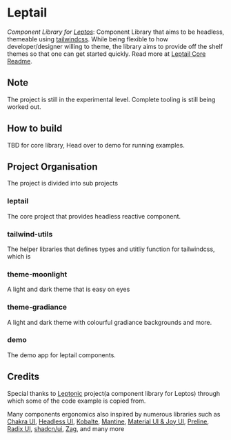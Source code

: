 # Leptail
*Component Library for [Leptos](https://github.com/leptos-rs/leptos)*: Component Library that aims to be headless, themeable using [tailwindcss](https://github.com/tailwindlabs/tailwindcss). While being flexible to how developer/designer willing to theme, the library aims to provide off the shelf themes so that one can get started quickly. Read more at [Leptail Core Readme](https://github.com/leptail/leptail/tree/main/leptail).  

## Note
The project is still in the experimental level. Complete tooling is still being worked out.


## How to build
TBD for core library,
Head over to demo for running examples.  

## Project Organisation 
The project is divided into sub projects

### leptail
The core project that provides headless reactive component.

### tailwind-utils
The helper libraries that defines types and utitliy function for tailwindcss, which is  

### theme-moonlight 
A light and dark theme that is easy on eyes  

### theme-gradiance 
A light and dark theme with colourful gradiance backgrounds and more.

### demo 
The demo app for leptail components. 



## Credits
Special thanks to [Leptonic](https://github.com/lpotthast/leptonic) project(a component library for Leptos) through which some of the code example is copied from.

Many components ergonomics also inspired by numerous libraries such as 
[Chakra UI](https://github.com/chakra-ui/chakra-ui),
[Headless UI](https://github.com/tailwindlabs/headlessui),
[Kobalte](https://github.com/kobaltedev/kobalte),
[Mantine](https://github.com/mantinedev/mantine), 
[Material UI & Joy UI](https://github.com/mui/material-ui),
[Preline](https://github.com/htmlstreamofficial/preline),
[Radix UI](https://github.com/radix-ui/primitives),
[shadcn/ui](https://github.com/shadcn-ui/ui),
[Zag](https://github.com/chakra-ui/zag),
and many more

